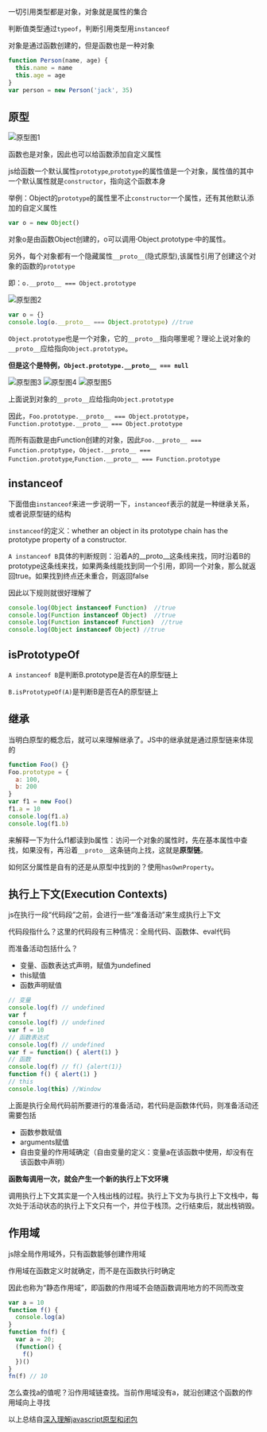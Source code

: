 一切引用类型都是对象，对象就是属性的集合

判断值类型通过`typeof`，判断引用类型用`instanceof`

对象是通过函数创建的，但是函数也是一种对象
```js
function Person(name, age) {
  this.name = name
  this.age = age
}
var person = new Person('jack', 35)
```
## 原型
![原型图1](http://images.cnitblog.com/blog/138012/201409/172130097842386.png)

函数也是对象，因此也可以给函数添加自定义属性

js给函数一个默认属性`prototype`,`prototype`的属性值是一个对象，属性值的其中一个默认属性就是`constructor`，指向这个函数本身

举例：Object的`prototype`的属性里不止`constructor`一个属性，还有其他默认添加的自定义属性
```js
var o = new Object()
```
对象o是由函数Object创建的，o可以调用·Object.prototype·中的属性。

另外，每个对象都有一个隐藏属性`__proto__`(隐式原型),该属性引用了创建这个对象的函数的`prototype`

即：`o.__proto__ === Object.prototype`

![原型图2](http://images.cnitblog.com/blog/138012/201409/181509180812624.png)
```js
var o = {}
console.log(o.__proto__ === Object.prototype) //true
```
`Object.prototype`也是一个对象，它的`__proto__`指向哪里呢？理论上说对象的`__proto__`应给指向`Object.prototype`。

**但是这个是特例，`Object.prototype.__proto__ === null`**

![原型图3](http://images.cnitblog.com/blog/138012/201409/181510403153733.png)
![原型图4](http://images.cnitblog.com/blog/138012/201409/181512489403338.png)
![原型图5](http://images.cnitblog.com/blog/138012/201409/181512068463597.png)

上面说到对象的`__proto__`应给指向`Object.prototype`

因此，`Foo.prototype.__proto__ === Object.prototype`，`Function.prototype.__proto__ === Object.prototype`

而所有函数是由Function创建的对象，因此`Foo.__proto__ === Function.protptype`，`Object.__proto__ === Function.prototype`,`Function.__proto__ === Function.prototype`
## instanceof

下面借由`instanceof`来进一步说明一下，`instanceof`表示的就是一种继承关系，或者说原型链的结构

`instanceof`的定义：whether an object in its prototype chain has the prototype property of a constructor.

`A instanceof B`具体的判断规则：沿着A的__proto__这条线来找，同时沿着B的prototype这条线来找，如果两条线能找到同一个引用，即同一个对象，那么就返回true。如果找到终点还未重合，则返回false

因此以下规则就很好理解了
```js
console.log(Object instanceof Function)  //true
console.log(Function instanceof Object)  //true
console.log(Function instanceof Function)  //true
console.log(Object instanceof Object) //true
```
## isPrototypeOf
`A instanceof B`是判断B.prototype是否在A的原型链上  

`B.isPrototypeOf(A)`是判断B是否在A的原型链上
## 继承
当明白原型的概念后，就可以来理解继承了。JS中的继承就是通过原型链来体现的
```js
function Foo() {}
Foo.prototype = {
  a: 100,
  b: 200
}
var f1 = new Foo()
f1.a = 10
console.log(f1.a)
console.log(f1.b)
```
来解释一下为什么f1都读到b属性：访问一个对象的属性时，先在基本属性中查找，如果没有，再沿着`__proto__`这条链向上找，这就是**原型链**。

如何区分属性是自有的还是从原型中找到的？使用`hasOwnProperty`。
## 执行上下文(Execution Contexts)
js在执行一段“代码段”之前，会进行一些“准备活动”来生成执行上下文

代码段指什么？这里的代码段有三种情况：全局代码、函数体、eval代码

而准备活动包括什么？
- 变量、函数表达式声明，赋值为undefined
- this赋值
- 函数声明赋值
```js
// 变量
console.log(f) // undefined
var f
console.log(f) // undefined
var f = 10
// 函数表达式
console.log(f) // undefined
var f = function() { alert(1) }
// 函数
console.log(f) // f() {alert(1)}
function f() { alert(1) }
// this
console.log(this) //Window
```
上面是执行全局代码前所要进行的准备活动，若代码是函数体代码，则准备活动还需要包括
- 函数参数赋值
- arguments赋值
- 自由变量的作用域确定（自由变量的定义：变量a在该函数中使用，却没有在该函数中声明）

**函数每调用一次，就会产生一个新的执行上下文环境**

调用执行上下文其实是一个入栈出栈的过程。执行上下文为与执行上下文栈中，每次处于活动状态的执行上下文只有一个，并位于栈顶。之行结束后，就出栈销毁。
## 作用域
js除全局作用域外，只有函数能够创建作用域

作用域在函数定义时就确定，而不是在函数执行时确定

因此也称为“静态作用域”，即函数的作用域不会随函数调用地方的不同而改变
```js
var a = 10
function f() {
  console.log(a)
}
function fn(f) {
  var a = 20;
  (function() {
    f()
  })()
}
fn(f) // 10
```
怎么查找a的值呢？沿作用域链查找。当前作用域没有a，就沿创建这个函数的作用域向上寻找

以上总结自[深入理解javascript原型和闭包](http://www.cnblogs.com/wangfupeng1988/p/3977924.html)
